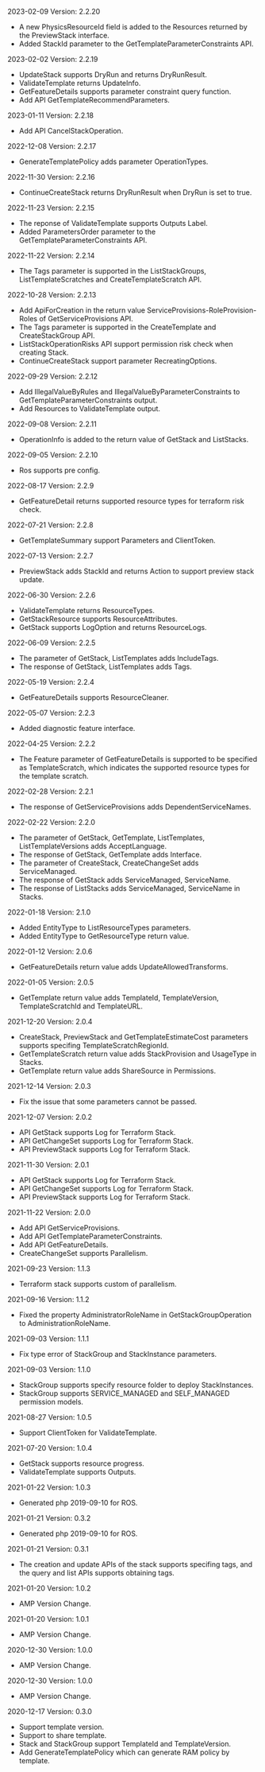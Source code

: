 2023-02-09 Version: 2.2.20
- A new PhysicsResourceId field is added to the Resources returned by the PreviewStack interface.
- Added StackId parameter to the GetTemplateParameterConstraints API.

2023-02-02 Version: 2.2.19
- UpdateStack supports DryRun and returns DryRunResult.
- ValidateTemplate returns UpdateInfo.
- GetFeatureDetails supports parameter constraint query function.
- Add API GetTemplateRecommendParameters.

2023-01-11 Version: 2.2.18
- Add API CancelStackOperation.

2022-12-08 Version: 2.2.17
- GenerateTemplatePolicy adds parameter OperationTypes.

2022-11-30 Version: 2.2.16
- ContinueCreateStack returns DryRunResult when DryRun is set to true.

2022-11-23 Version: 2.2.15
- The reponse of ValidateTemplate supports Outputs Label.
- Added ParametersOrder parameter to the GetTemplateParameterConstraints API.

2022-11-22 Version: 2.2.14
- The Tags parameter is supported in the ListStackGroups, ListTemplateScratches and CreateTemplateScratch API.

2022-10-28 Version: 2.2.13
- Add ApiForCreation in the return value ServiceProvisions-RoleProvision-Roles of GetServiceProvisions API.
- The Tags parameter is supported in the CreateTemplate and CreateStackGroup API.
- ListStackOperationRisks API support permission risk check when creating Stack.
- ContinueCreateStack support parameter RecreatingOptions.

2022-09-29 Version: 2.2.12
- Add IllegalValueByRules and IllegalValueByParameterConstraints to GetTemplateParameterConstraints output.
- Add Resources to ValidateTemplate output.

2022-09-08 Version: 2.2.11
- OperationInfo is added to the return value of GetStack and ListStacks.

2022-09-05 Version: 2.2.10
- Ros supports pre config.

2022-08-17 Version: 2.2.9
- GetFeatureDetail returns supported resource types for terraform risk check.

2022-07-21 Version: 2.2.8
- GetTemplateSummary support Parameters and ClientToken.

2022-07-13 Version: 2.2.7
- PreviewStack adds StackId and returns Action to support preview stack update.

2022-06-30 Version: 2.2.6
- ValidateTemplate returns ResourceTypes.
- GetStackResource supports ResourceAttributes.
- GetStack supports LogOption and returns ResourceLogs.

2022-06-09 Version: 2.2.5
- The parameter of GetStack, ListTemplates adds IncludeTags.
- The response of GetStack, ListTemplates adds Tags.

2022-05-19 Version: 2.2.4
- GetFeatureDetails supports ResourceCleaner.

2022-05-07 Version: 2.2.3
- Added diagnostic feature interface.

2022-04-25 Version: 2.2.2
- The Feature parameter of GetFeatureDetails is supported to be specified as TemplateScratch, which indicates the supported resource types for the template scratch.

2022-02-28 Version: 2.2.1
- The response of GetServiceProvisions adds DependentServiceNames.

2022-02-22 Version: 2.2.0
- The parameter of GetStack, GetTemplate, ListTemplates, ListTemplateVersions adds AcceptLanguage.
- The response of GetStack, GetTemplate adds Interface.
- The parameter of CreateStack, CreateChangeSet adds ServiceManaged.
- The response of GetStack adds ServiceManaged, ServiceName.
- The response of ListStacks adds ServiceManaged, ServiceName in Stacks.

2022-01-18 Version: 2.1.0
- Added EntityType to ListResourceTypes parameters.
- Added EntityType to GetResourceType return value.

2022-01-12 Version: 2.0.6
- GetFeatureDetails return value adds UpdateAllowedTransforms.

2022-01-05 Version: 2.0.5
- GetTemplate return value adds TemplateId, TemplateVersion, TemplateScratchId and TemplateURL.

2021-12-20 Version: 2.0.4
- CreateStack, PreviewStack and GetTemplateEstimateCost parameters supports specifing TemplateScratchRegionId.
- GetTemplateScratch return value adds StackProvision and UsageType in Stacks.
- GetTemplate return value adds ShareSource in Permissions.

2021-12-14 Version: 2.0.3
- Fix the issue that some parameters cannot be passed.

2021-12-07 Version: 2.0.2
- API GetStack supports Log for Terraform Stack.
- API GetChangeSet supports Log for Terraform Stack.
- API PreviewStack supports Log for Terraform Stack.

2021-11-30 Version: 2.0.1
- API GetStack supports Log for Terraform Stack.
- API GetChangeSet supports Log for Terraform Stack.
- API PreviewStack supports Log for Terraform Stack.

2021-11-22 Version: 2.0.0
- Add API GetServiceProvisions.
- Add API GetTemplateParameterConstraints.
- Add API GetFeatureDetails.
- CreateChangeSet supports Parallelism.

2021-09-23 Version: 1.1.3
- Terraform stack supports custom of parallelism.

2021-09-16 Version: 1.1.2
- Fixed the property AdministratorRoleName in GetStackGroupOperation  to AdministrationRoleName.

2021-09-03 Version: 1.1.1
- Fix type error of StackGroup and StackInstance parameters.

2021-09-03 Version: 1.1.0
- StackGroup supports specify resource folder to deploy StackInstances.
- StackGroup supports SERVICE_MANAGED and SELF_MANAGED permission models.

2021-08-27 Version: 1.0.5
- Support ClientToken for ValidateTemplate.

2021-07-20 Version: 1.0.4
- GetStack supports resource progress.
- ValidateTemplate supports Outputs.

2021-01-22 Version: 1.0.3
- Generated php 2019-09-10 for ROS.

2021-01-21 Version: 0.3.2
- Generated php 2019-09-10 for ROS.

2021-01-21 Version: 0.3.1
- The creation and update APIs of the stack supports specifing tags, and the query and list APIs supports obtaining tags.

2021-01-20 Version: 1.0.2
- AMP Version Change.

2021-01-20 Version: 1.0.1
- AMP Version Change.

2020-12-30 Version: 1.0.0
- AMP Version Change.

2020-12-30 Version: 1.0.0
- AMP Version Change.

2020-12-17 Version: 0.3.0
- Support template version.
- Support to share template.
- Stack and StackGroup support TemplateId and TemplateVersion.
- Add GenerateTemplatePolicy which can generate RAM policy by template.

